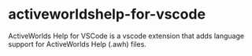 # activeworldshelp-for-vscode

ActiveWorlds Help for VSCode is a vscode extension that adds language support for ActiveWorlds Help (.awh) files.

